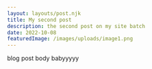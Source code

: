 ```yaml
---
layout: layouts/post.njk
title: My second post
description: the second post on my site batch
date: 2022-10-08
featuredImage: /images/uploads/image1.png
---
```


blog post body babyyyyy